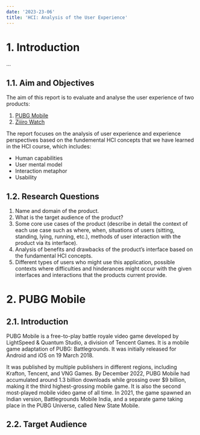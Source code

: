 ```yaml
---
date: '2023-23-06'
title: 'HCI: Analysis of the User Experience'
---
```


# 1. Introduction

...

## 1.1. Aim and Objectives

The aim of this report is to evaluate and analyse the user experience of two products:

1. [PUBG Mobile](https://www.pubgmobile.com/en-US/home.shtml)
2. [Ziiiro Watch](https://www.ziiiro.com/)

The report focuses on the analysis of user experience and experience perspectives based on the fundemental HCI concepts that we have learned in the HCI course, which includes:

- Human capabilities
- User mental model
- Interaction metaphor
- Usability

## 1.2. Research Questions

1. Name and domain of the product.
2. What is the target audience of the product?
3. Some core use cases of the product (describe in detail the context of each use case such as where, when, situations of users (sitting, standing, lying, running, etc.), methods of user interaction with the product via its interface).
4. Analysis of benefits and drawbacks of the product’s interface based on the fundamental HCI concepts.
5. Different types of users who might use this application, possible contexts where difficulties and hinderances might occur with the given interfaces and interactions that the products current provide.

# 2. PUBG Mobile

## 2.1. Introduction

PUBG Mobile is a free-to-play battle royale video game developed by LightSpeed & Quantum Studio, a division of Tencent Games. It is a mobile game adaptation of PUBG: Battlegrounds. It was initially released for Android and iOS on 19 March 2018.

It was published by multiple publishers in different regions, including Krafton, Tencent, and VNG Games. By December 2022, PUBG Mobile had accumulated around 1.3 billion downloads while grossing over $9 billion, making it the third highest-grossing mobile game. It is also the second most-played mobile video game of all time. In 2021, the game spawned an Indian version, Battlegrounds Mobile India, and a separate game taking place in the PUBG Universe, called New State Mobile. 

## 2.2. Target Audience


